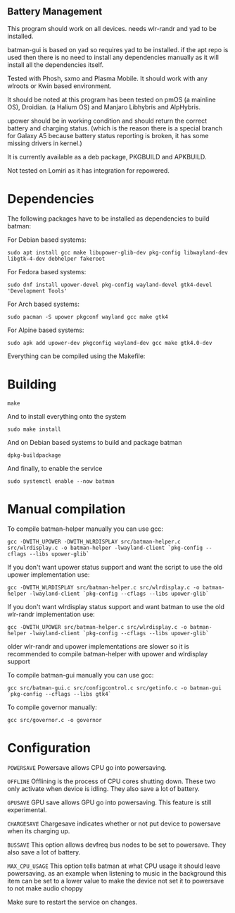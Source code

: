 ## Battery Management

This program should work on all devices. needs wlr-randr and yad to be installed.

batman-gui is based on yad so requires yad to be installed. if the apt repo is used then there is no need to install any dependencies manually as it will install all the dependencies itself.

Tested with Phosh, sxmo and Plasma Mobile. It should work with any wlroots or Kwin based environment.

It should be noted at this program has been tested on pmOS (a mainline OS), Droidian. (a Halium OS) and Manjaro Libhybris and AlpHybris.

upower should be in working condition and should return the correct battery and charging status. (which is the reason there is a special branch for Galaxy A5 because battery status reporting is broken, it has some missing drivers in kernel.)

It is currently available as a deb package, PKGBUILD and APKBUILD.

Not tested on Lomiri as it has integration for repowered.


# Dependencies

The following packages have to be installed as dependencies to build batman:

For Debian based systems:

```
sudo apt install gcc make libupower-glib-dev pkg-config libwayland-dev libgtk-4-dev debhelper fakeroot
```

For Fedora based systems:

```
sudo dnf install upower-devel pkg-config wayland-devel gtk4-devel 'Development Tools'
```

For Arch based systems:

```
sudo pacman -S upower pkgconf wayland gcc make gtk4
```

For Alpine based systems:

```
sudo apk add upower-dev pkgconfig wayland-dev gcc make gtk4.0-dev
```

Everything can be compiled using the Makefile:


# Building

```
make
```

And to install everything onto the system

```
sudo make install
```

And on Debian based systems to build and package batman

```
dpkg-buildpackage
```

And finally, to enable the service

```
sudo systemctl enable --now batman
```


# Manual compilation

To compile batman-helper manually you can use gcc:

```
gcc -DWITH_UPOWER -DWITH_WLRDISPLAY src/batman-helper.c src/wlrdisplay.c -o batman-helper -lwayland-client `pkg-config --cflags --libs upower-glib`
```

If you don't want upower status support and want the script to use the old upower implementation use:

```
gcc -DWITH_WLRDISPLAY src/batman-helper.c src/wlrdisplay.c -o batman-helper -lwayland-client `pkg-config --cflags --libs upower-glib`
```

If you don't want wlrdisplay status support and want batman to use the old wlr-randr implementation use:

```
gcc -DWITH_UPOWER src/batman-helper.c src/wlrdisplay.c -o batman-helper -lwayland-client `pkg-config --cflags --libs upower-glib`
```

older wlr-randr and upower implementations are slower so it is recommended to compile batman-helper with upower and wlrdisplay support


To compile batman-gui manually you can use gcc:

```
gcc src/batman-gui.c src/configcontrol.c src/getinfo.c -o batman-gui `pkg-config --cflags --libs gtk4`
```

To compile governor manually:

```
gcc src/governor.c -o governor
```

# Configuration

`POWERSAVE`
Powersave allows CPU go into powersaving.


`OFFLINE`
Offlining is the process of CPU cores shutting down. These two only activate when device is idling. They also save a lot of battery.


`GPUSAVE`
GPU save allows GPU go into powersaving. This feature is still experimental.


`CHARGESAVE`
Chargesave indicates whether or not put device to powersave when its charging up.


`BUSSAVE`
This option allows devfreq bus nodes to be set to powersave. They also save a lot of battery.


`MAX_CPU_USAGE`
This option tells batman at what CPU usage it should leave powersaving. as an example when listening to music in the background this item can be set to a lower value to make the device not set it to powersave to not make audio choppy


Make sure to restart the service on changes.
